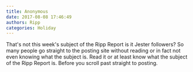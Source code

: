 ```yaml
---
title: Anonymous
date: 2017-08-08 17:46:49
authors: Ripp
categories: Holiday
---
```


 That's not this week's subject of the Ripp Report is it Jester followers? So many people go straight to the posting site without reading or in fact not even knowing what the subject is. Read it or at least know what the subject of the Ripp Report is. Before you scroll past straight to posting.